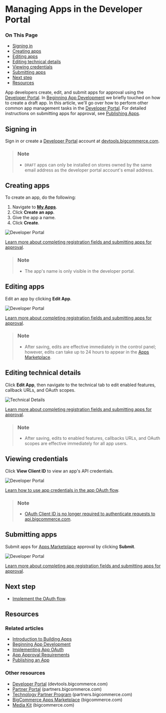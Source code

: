 # Managing Apps in the Developer Portal

<div class="otp" id="no-index">

### On This Page
- [Signing in](#signing-in)
- [Creating apps](#creating-apps)
- [Editing apps](#editing-apps)
- [Editing technical details](#editing-technical-details)
- [Viewing credentials](#viewing-credentials)
- [Submitting apps](#submitting-apps)
- [Next step](#next-step)
- [Resources](#resources)

</div>

App developers create, edit, and submit apps for approval using the [Developer Portal](https://devtools.bigcommerce.com/). In [Beginning App Development](https://developer.bigcommerce.com/api-docs/apps/guide/development) we briefly touched on how to create a draft app. In this article, we'll go over how to perform other common app management tasks in the [Developer Portal](https://devtools.bigcommerce.com/). For detailed instructions on submitting apps for approval, see [Publishing Apps](https://developer.bigcommerce.com/api-docs/apps/guide/publishing).

## Signing in

Sign in or create a [Developer Portal](https://devtools.bigcommerce.com) account at [devtools.bigcommerce.com](https://devtools.bigcommerce.com).

<div class="HubBlock--callout">
<div class="CalloutBlock--info">
<div class="HubBlock-content">

> ### Note
> * `DRAFT` apps can only be installed on stores owned by the same email address as the developer portal account's email address.

</div>
</div>
</div>

## Creating apps

To create an app, do the following:

1. Navigate to **[My Apps](https://devtools.bigcommerce.com/my/apps)**.
2. Click **Create an app**.
3. Give the app a name.
4. Click **Create**.

![Developer Portal](https://storage.googleapis.com/bigcommerce-production-dev-center/images/apps-04-developer-portal-01.png "Developer Portal")

[Learn more about completing registration fields and submitting apps for approval](https://developer.bigcommerce.com/api-docs/apps/guide/publishing).

<div class="HubBlock--callout">
<div class="CalloutBlock--info">
<div class="HubBlock-content">

> ### Note
> * The app's name is only visible in the developer portal.

</div>
</div>
</div>

## Editing apps

Edit an app by clicking **Edit App**.

![Developer Portal](https://storage.googleapis.com/bigcommerce-production-dev-center/images/apps-04-developer-portal-01.png "Developer Portal")

[Learn more about completing registration fields and submitting apps for approval](https://developer.bigcommerce.com/api-docs/apps/guide/publishing).

<div class="HubBlock--callout">
<div class="CalloutBlock--warnings">
<div class="HubBlock-content">

> ### Note
> * After saving, edits are effective immediately in the control panel; however, edits can take up to 24 hours to appear in the [Apps Marketplace](https://www.bigcommerce.com/apps/).

</div>
</div>
</div>

## Editing technical details

Click **Edit App**, then navigate to the technical tab to edit enabled features, callback URLs, and OAuth scopes.

![Technical Details](https://storage.googleapis.com/bigcommerce-production-dev-center/images/apps-04-developer-portal-04.png "Technical Details")

[Learn more about completing registration fields and submitting apps for approval](https://developer.bigcommerce.com/api-docs/apps/guide/publishing).

<div class="HubBlock--callout">
<div class="CalloutBlock--warning">
<div class="HubBlock-content">

> ### Note
> * After saving, edits to enabled features, callbacks URLs, and OAuth scopes are effective immediately for all app users.

</div>
</div>
</div>

## Viewing credentials

Click **View Client ID** to view an app's API credentials.

![Developer Portal](https://storage.googleapis.com/bigcommerce-production-dev-center/images/apps-04-developer-portal-01.png "Developer Portal")

[Learn how to use app credentials in the app OAuth flow](https://developer.bigcommerce.com/api-docs/apps/guide/auth).

<div class="HubBlock--callout">
<div class="CalloutBlock--info">
<div class="HubBlock-content">

> ### Note
> * [OAuth Client ID is no longer required to authenticate requests to api.bigcommerce.com](https://developer.bigcommerce.com/changelog#posts/o-auth-client-id-is-no-longer-required-for-requests-to-api-bigcommerce-com).

</div>
</div>
</div>

## Submitting apps

Submit apps for [Apps Marketplace](https://www.bigcommerce.com/apps) approval by clicking **Submit**.

![Developer Portal](https://storage.googleapis.com/bigcommerce-production-dev-center/images/apps-04-developer-portal-01.png "Developer Portal")

[Learn more about completing app registration fields and submitting apps for approval](https://developer.bigcommerce.com/api-docs/apps/guide/publishing).

## Next step
* [Implement the OAuth flow](https://developer.bigcommerce.com/api-docs/apps/guide/auth).

## Resources

### Related articles

* [Introduction to Building Apps](https://developer.bigcommerce.com/api-docs/apps/guide/intro)
* [Beginning App Development](https://developer.bigcommerce.com/api-docs/apps/guide/development)
* [Implementing App OAuth](https://developer.bigcommerce.com/api-docs/apps/guide/auth)
* [App Approval Requirements](https://developer.bigcommerce.com/api-docs/apps/guide/requirements)
* [Publishing an App](https://developer.bigcommerce.com/api-docs/apps/guide/publishing)

### Other resources

* [Developer Portal](https://devtools.bigcommerce.com/) (devtools.bigcommerce.com)
* [Partner Portal](https://partners.bigcommerce.com/English/) (partners.bigcommerce.com)
* [Technology Partner Program](https://partners.bigcommerce.com/English/register_email.aspx) (partners.bigcommerce.com)
* [BigCommerce Apps Marketplace](https://www.bigcommerce.com/apps/) (bigcommerce.com)
* [Media Kit](https://www.bigcommerce.com/press/media-kit/) (bigcommerce.com)
